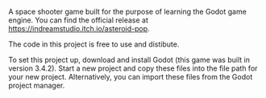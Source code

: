 A space shooter game built for the purpose of learning the Godot game engine. 
You can find the official release at https://indreamstudio.itch.io/asteroid-pop. 

The code in this project is free to use and distibute.

To set this project up, download and install Godot (this game was built in version 3.4.2).
Start a new project and copy these files into the file path for your new project.
Alternatively, you can import these files from the Godot project manager.
